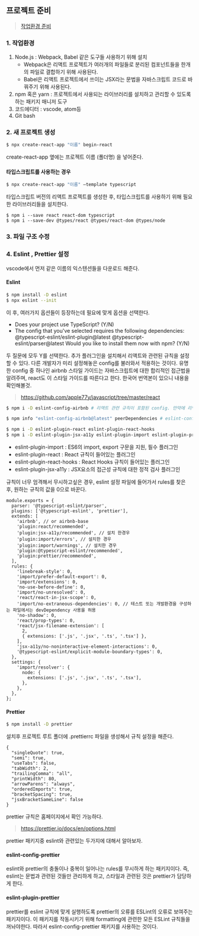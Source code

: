 ## 프로젝트 준비

> [작업환경 준비](https://react.vlpt.us/basic/02-prepare.html)



### 1. 작업환경

1. Node.js : Webpack, Babel 같은 도구들 사용하기 위해 설치
   * Webpack은 리액트 프로젝트가 여러개의 파일들로 분리된 컴포넌트들을 한개의 파일로 결합하기 위해 사용된다. 
   * Babel은 리액트 프로젝트에서 쓰이는 JSX라는 문법을 자바스크립트 코드로 바꿔주기 위해 사용된다. 
2. npm 혹은 yarn : 프로젝트에서 사용되는 라이브러리를 설치하고 관리할 수 있도록 하는 패키지 매니저 도구
3. 코드에디터 : vscode,  atom등 
4. Git bash



### 2. 새 프로젝트 생성

```bash
$ npx create-react-app "이름" begin-react
```

create-react-app 옆에는 프로젝트 이름 (폴더명) 을 넣어준다. 

#### 타입스크립트를 사용하는 경우
```bash
$ npx create-react-app "이름" —template typescript
```
타입스크립트 버전의 리액트 프로젝트를 생성한 후, 타입스크립트를 사용하기 위해 필요한 라이브러리들을 설치한다.
```
$ npm i --save react react-dom typescript
$ npm i --save-dev @types/react @types/react-dom @types/node
```

### 3. 파일 구조 수정




### 4. Eslint , Prettier 설정
vscode에서 먼저 같은 이름의 익스텐션들을 다운로드 해준다. 

#### Eslint
```bash
$ npm install -D eslint
$ npx eslint --init
```
이 후, 여러가지 옵션들이 등장하는데 필요에 맞게 옵션을 선택한다.

* Does your project use TypeScript? (Y/N)
* The config that you've selected requires the following dependencies:
@typescript-eslint/eslint-plugin@latest @typescript-eslint/parser@latest
Would you like to install them now with npm? (Y/N)

두 질문에 모두 Y를 선택한다. 
추가 플러그인을 설치해서 리액트와 관련된 규칙을 설정할 수 있다. 다른 개발자가 미리 설정해놓은 config를 불러와서 적용하는 것이다.
유명한 config 중 하나인 airbnb 스타일 가이드는 자바스크립트에 대한 합리적인 접근법을 알려주며, react도 이 스타일 가이드를 따른다고 한다. 한국어 번역본이 있으니 내용을 확인해볼것.
> https://github.com/apple77y/javascript/tree/master/react

```bash
$ npm i -D eslint-config-airbnb # 리액트 관련 규칙이 포함된 config. 만약에 리액트 사용하지 않을 때는 뒤에 -base를 붙여주면 된다. 

$ npm info "eslint-config-airbnb@latest" peerDependencies # eslint-config-airbnb를 사용하기 위해서 설치해야하는 패키지들을 알려준다. 

$ npm i -D eslint-plugin-react eslint-plugin-react-hooks
$ npm i -D eslint-plugin-jsx-a11y eslint-plugin-import eslint-plugin-prettier eslint-config-prettier
````
* eslint-plugin-import : ES6의 import, export 구문을 지원, 필수 플러그인
* eslint-plugin-react : React 규칙이 들어있는 플러그인
* eslint-plugin-react-hooks : React Hooks 규칙이 들어있는 플러그인
* eslint-plugin-jsx-a11y : JSX요소의 접근성 규칙에 대한 정적 검사 플러그인

규칙이 너무 엄격해서 무시하고싶은 경우, eslint 설정 파일에 들어가서 rules를 찾은 후, 원하는 규칙의 값을 0으로 바꾼다. 
~~~
module.exports = {
  parser: '@typescript-eslint/parser',
  plugins: ['@typescript-eslint', 'prettier'],
  extends: [
    'airbnb', // or airbnb-base
    'plugin:react/recommended',
    'plugin:jsx-a11y/recommended', // 설치 한경우
    'plugin:import/errors', // 설치한 경우
    'plugin:import/warnings', // 설치한 경우
    'plugin:@typescript-eslint/recommended',
    'plugin:prettier/recommended',
  ],
  rules: {
    'linebreak-style': 0,
    'import/prefer-default-export': 0,
    'import/extensions': 0,
    'no-use-before-define': 0,
    'import/no-unresolved': 0,
    'react/react-in-jsx-scope': 0,
    'import/no-extraneous-dependencies': 0, // 테스트 또는 개발환경을 구성하는 파일에서는 devDependency 사용을 허용
    'no-shadow': 0,
    'react/prop-types': 0,
    'react/jsx-filename-extension': [
      2,
      { extensions: ['.js', '.jsx', '.ts', '.tsx'] },
    ],
    'jsx-a11y/no-noninteractive-element-interactions': 0,
    '@typescript-eslint/explicit-module-boundary-types': 0,
  },
  settings: {
    'import/resolver': {
      node: {
        extensions: ['.js', '.jsx', '.ts', '.tsx'],
      },
    },
  },
};
~~~

#### Prettier
~~~bash
$ npm install -D prettier
~~~

설치후 프로젝트 루트 폴더에 .prettierrc 파일을 생성해서 규칙 설정을 해준다.
~~~
{
  "singleQuote": true, 
  "semi": true,
  "useTabs": false,
  "tabWidth": 2,
  "trailingComma": "all",
  "printWidth": 80,
  "arrowParens": "always",
  "orderedImports": true,
  "bracketSpacing": true,
  "jsxBracketSameLine": false
}
~~~ 
prettier 규칙은 홈페이지에서 확인 가능하다.
> https://prettier.io/docs/en/options.html

 prettier 패키지중 eslint와 관련있는 두가지에 대해서 알아보자.
 #### eslint-config-prettier
 eslint와 prettier의 충돌이나 중복이 일어나는 rules를 무시하게 하는 패키지이다. 즉, eslint는 문법과 관련된 것들만 관리하게 하고, 스타일과 관련된 것은 prettier가 담당하게 한다. 
 #### eslint-plugin-prettier
 prettier를 eslint 규칙에 맞게 실행하도록 prettier의 오류를 ESLint의 오류로 보여주는 패키지이다. 이 패키지를 작동시키기 위해  formatting에 관련한 모든 ESLint 규칙들을 꺼놔야한다. 따라서 eslint-config-prettier 패키지를 사용하는 것이다. 